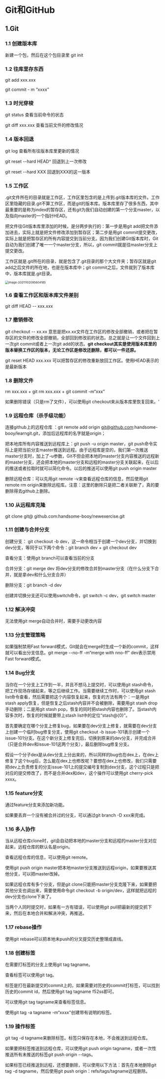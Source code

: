 # Git和GitHub

## 1.Git

### 1.1 创建版本库

新建一个包，然后在这个包目录里 git init

### 1.2 往库里存东西

git add xxx.xxx

git commit - m “xxxx”

### 1.3 时光穿梭

git status 查看当前命令的状态

git diff xxx.xxx 查看当前文件的修改情况

### 1.4 版本回退

git log 查看所有往版本库里更新的情况

git reset --hard HEAD^ 回退到上一次修改

git reset --hard XXX 回退到XXX的这一版本

### 1.5 工作区

.git文件所在的目录就是工作区，工作区里包含的是上传到.git版本库的文件。工作区里隐藏的目录.git不算工作区，而是git的版本库。版本库里存了很多东西，其中最重要的是称为index的暂存区，还有git为我们自动创建的第一个分支master，以及指向master的一个指针HEAD。

把文件往Git版本库里添加的时候，是分两步执行的：第一步是用git add把文件添加进去，实际上就是把文件修改添加到暂存区；第二步是用git commit提交更改，实际上就是把暂存区的所有内容提交到当前分支。因为我们创建Git版本库时，Git自动为我们创建了唯一一个master分支，所以，git commit就是往master分支上提交更改。

工作区就是.git所在的目录，就是包含了.git目录的那个大文件夹；暂存区就是git add之后文件的所在地，也是在版本库中；git commit之后，文件就到了版本库中，版本库就是.git目录。

<img src="C:\Users\Administrator\AppData\Roaming\Typora\typora-user-images\image-20211102095604185.png" alt="image-20211102095604185" style="zoom:67%;" />

### 1.6 查看工作区和版本库文件差别

git diff HEAD -- xxx.xxx

### 1.7 撤销修改

git checkout -- xx.xx 意思是把xx.xx文件在工作区的修改全部撤销，或者把在暂存区的文件的修改全部撤销，全部回到修改前的状态。总之就是让一个文件回到上一次git commit或者上一次git add的状态。**git checkout其实是使用版本库里的版本替换工作区的版本，无论工作区是修改还删除，都可以一件还原。**

git reset HEAD xxx.xxx 可以把暂存区的修改重新放回工作区。使用HEAD表示的是最新版本

### 1.8 删除文件

rm xxx.xxx  +  git rm xxx.xxx   +   git commit -m“xxx”

如果删除错误（只是rm了文件），可以使用git checkout来从版本库里恢复回来。‘

### 1.9 远程仓库（杀手级功能）

连接github上的远程仓库 ：git remote add origin git@github.com:handsome-booy/learngit.git，添加后远程库的名字就是origin；

把本地库所有内容推送到远程库上：git push -u origin master，git push命令实际上是把当前分支master推送到远程。由于远程库是空的，我们第一次推送master分支时，加上了-u参数，Git不但会把本地的master分支内容推送的远程新的master分支，还会把本地的master分支和远程的master分支关联起来，在以后的推送或者拉取时就可以简化命令。以后的推送可以使用git push origin master

删除远程仓库：可以先用git remote -v来查看远程仓库的信息，然后使用git remote rm origin来删除远程库。注意：这里的删除只是把二者关联断了，真的要删除得去github上删除。

### 1.10 从远程库克隆

git clone git@ github.com:handsome-booy/newexercise.git

### 1.11 创建与合并分支

创建分支： git checkout -b dev，这一命令相当于创建一个dev分支，并切换到dev分支，等同于以下两个命令：git branch dev + git checkout dev

查看分支：使用git branch可以查看当前的分支

合并分支：git merge dev 将dev分支的修改合并到master分支（在什么分支下合并，就是拿dev和什么分支合并）

删除分支：git branch -d dev

创建并切换分支还可以使用switch命令，git switch -c dev，git switch master

### 1.12 解决冲突

无法使用git merge自动合并时，需要手动更改内容

### 1.13 分支管理策略

如果强制禁用Fast forward模式，Git就会在merge时生成一个新的commit，这样就可以看出分支信息。git merge --no-ff -m“merge with nno-ff”  dev表示禁用Fast forward模式。

### 1.14 Bug分支

当你在一个分支上工作到一半，并且不想马上提交时，可以使用git stash命令，把工作现场存储起来，等之后继续工作。当需要继续工作时，可以使用git stash list命令查看，然后需要把这个内容恢复起来，恢复的方法有两个：一是用git stash apply恢复，但是恢复之后stash内容并不会被删除，需要用git stash drop手动删除；二是用git stash pop，恢复的同时把stash内容也删除了。当stash内容多次时，恢复的时候就要带上stash list中的定位“stash@{0}”。

首先要确定在哪个分支上修复bug，如果要在dev分支上修复，就需要在dev分支上创建一个临时bug修复分支，使用git checkout -b issue-101表示创建一个issue-101分支。在这个新分支上修复完后，切换到原来的dev分支，并完成合并（只是合并dev和issue-101这两个分支），最后删除bug修复分支。

假设一个分子dex是从dev分支上分出来的，所以同样的bug也在dex上，在dev上修复了这个bug后，怎么能在dex上也修改呢？要想在dex上也修改，我们只需要把dev上负责修复的分支issue-101上的提交编号复制到dex分支，这个过程只是把对应的提交修改了，而不是合并dex和dev，这个操作可以使用git cherry-pick xxxx。

### 1.15 feature分支

通过feature分支来添加新功能。

如果要丢弃一个没有被合并过的分支，可以通过git branch -D xxx来完成。

### 1.16 多人协作

当从远程仓库clone时，git会自动把本地的master分支和远程的master分支对应起来，远程仓库的默认名是origin。

查看远程仓库的信息，可以使用git remote。

使用git push origin master把本地master分支推送到远程origin，如果要推送其他分支，可以把master改掉。

如果远程仓库有多个分支，但是git clone只能把master分支克隆下来，如果要把其他分支也调出来，需要使用命令git checkout -b origin/dev，这样就把远程的dev分支也clone下来了。

当两个人同时提交时，如果有一方有错误，可以使用git pull把最新的提交抓下来，然后在本地合并和解决冲突，再推送。

### 1.17 rebase操作

使用git rebase可以把本地未push的分叉提交历史整理成直线。

### 1.18 创建标签

在需要打标签的分支上使用git tag tagname。

查看标签可以使用git tag。

标签是打在最新提交的commit上的，如果需要对历史的commit打标签，可以找到历史的commit id，然后使用git tag tagname f52ss即可。

可以使用git tag tagname来查看标签信息。

使用git tag -a tagname -m“xxxx"创建带有说明的标签。

### 1.19 操作标签

git tag -d tagname来删除标签。标签只保存在本地，不会推送到远程仓库。

如果要把标签推送到远程仓库，可以使用git push origin tagname，或者一次性推送所有未推送的标签git push origin --tags。

如果标签已经推送到远程，还想要删除，可以使用以下方法：首先在本地删除git tag -d tagname，然后使用git push origin：refs/tags/tagname远程删除。
